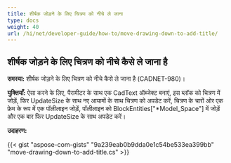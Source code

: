 ```yaml
---
title: शीर्षक जोड़ने के लिए चित्रण को नीचे ले जाना
type: docs
weight: 40
url: /hi/net/developer-guide/how-to/move-drawing-down-to-add-title/
---
```


## **शीर्षक जोड़ने के लिए चित्रण को नीचे कैसे ले जाना है**

**समस्या:** शीर्षक जोड़ने के लिए चित्रण को नीचे कैसे ले जाना है (CADNET-980)।

**युक्तियाँ:** ऐसा करने के लिए, पैरामीटर के साथ एक CadText ऑब्जेक्ट बनाएं, इस ब्लॉक को चित्रण में जोड़ें, फिर UpdateSize के साथ नए आयामों के साथ चित्रण को अपडेट करें, चित्रण के चारों ओर एक फ्रेम के रूप में एक पॉलीलाइन जोड़ें, पॉलीलाइन को BlockEntities["*Model_Space"] में जोड़ें और एक बार फिर UpdateSize के साथ अपडेट करें।

**उदाहरण:**

{{< gist "aspose-com-gists" "9a239eab0b9dda0e1c54be533ea399bb" "move-drawing-down-to-add-title.cs" >}}

